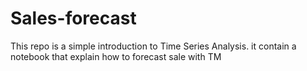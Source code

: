 # Sales-forecast
This repo is a simple introduction to Time Series Analysis. it contain a notebook that explain how to forecast sale with TM
